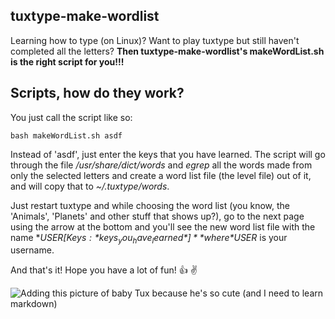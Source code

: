 ## tuxtype-make-wordlist
Learning how to type (on Linux)? Want to play tuxtype but still haven't completed all the letters?
**Then tuxtype-make-wordlist's makeWordList.sh is the right script for you!!!**

## Scripts, how do they work?
You just call the script like so:
```shellscript
bash makeWordList.sh asdf
```
Instead of 'asdf', just enter the keys that you have learned. The script will go through the file
*/usr/share/dict/words* and *egrep* all the words made from only the selected letters and create a
word list file (the level file) out of it, and will copy that to *~/.tuxtype/words*.

Just restart tuxtype and while choosing the word list (you know, the 'Animals', 'Planets' and other
stuff that shows up?), go to the next page using the arrow at the bottom and you'll see the new
word list file with the name **$USER [Keys: *keys_you_have_learned*]** where *$USER* is your username.

And that's it!
Hope you have a lot of fun! :+1: :v: 

![Adding this picture of baby Tux because he's so cute (and I need to learn markdown)](https://www.gnu.org/graphics/babies/BabyTuxAlpha.png)
